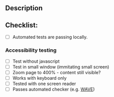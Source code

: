 <!--- Provide a general summary of your changes in the Title above, including the related Jira ticket -->

## Description
<!--- High level changes overview -->

## Checklist:
- [ ] Automated tests are passing locally.
### Accessibility testing
- [ ] Test without javascript
- [ ] Test in small window (immitating small screen)
- [ ] Zoom page to 400% - content still visible?
- [ ] Works with keyboard only
- [ ] Tested with one screen reader
- [ ] Passes automated checker (e.g. [WAVE](https://chrome.google.com/webstore/detail/wave-evaluation-tool/jbbplnpkjmmeebjpijfedlgcdilocofh))
